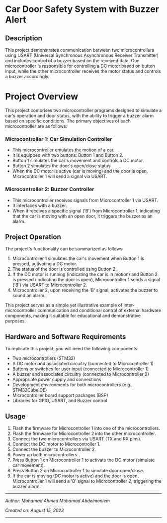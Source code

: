 # Car Door Safety System with Buzzer Alert

## Description
This project demonstrates communication between two microcontrollers using USART (Universal Synchronous Asynchronous Receiver Transmitter) and includes control of a buzzer based on the received data. One microcontroller is responsible for controlling a DC motor based on button input, while the other microcontroller receives the motor status and controls a buzzer accordingly.


# Project Overview

This project comprises two microcontroller programs designed to simulate a car's operation and door status, with the ability to trigger a buzzer alarm based on specific conditions. The primary objectives of each microcontroller are as follows:

### Microcontroller 1: Car Simulation Controller
- This microcontroller emulates the motion of a car.
- It is equipped with two buttons: Button 1 and Button 2.
- Button 1 simulates the car's movement and controls a DC motor.
- Button 2 simulates the door's open/close status.
- When the DC motor is active (car is moving) and the door is open, Microcontroller 1 will send a signal via USART.

### Microcontroller 2: Buzzer Controller
- This microcontroller receives signals from Microcontroller 1 via USART.
- It interfaces with a buzzer.
- When it receives a specific signal ('B') from Microcontroller 1, indicating that the car is moving with an open door, it triggers the buzzer as an alarm.

## Project Operation
The project's functionality can be summarized as follows:
1. Microcontroller 1 simulates the car's movement when Button 1 is pressed, activating a DC motor.
2. The status of the door is controlled using Button 2.
3. If the DC motor is running (indicating the car is in motion) and Button 2 is pressed (indicating the door is open), Microcontroller 1 sends a signal ('B') via USART to Microcontroller 2.
4. Microcontroller 2, upon receiving the 'B' signal, activates the buzzer to sound an alarm.

This project serves as a simple yet illustrative example of inter-microcontroller communication and conditional control of external hardware components, making it suitable for educational and demonstrative purposes.

## Hardware and Software Requirements
To replicate this project, you will need the following components:
- Two microcontrollers (STM32)
- A DC motor and associated circuitry (connected to Microcontroller 1)
- Buttons or switches for user input (connected to Microcontroller 1)
- A buzzer and associated circuitry (connected to Microcontroller 2)
- Appropriate power supply and connections
- Development environments for both microcontrollers (e.g., STM32CubeIDE)
- Microcontroller board support packages (BSP)
- Libraries for GPIO, USART, and Buzzer control

## Usage
1. Flash the firmware for Microcontroller 1 into one of the microcontrollers.
2. Flash the firmware for Microcontroller 2 into the other microcontroller.
3. Connect the two microcontrollers via USART (TX and RX pins).
4. Connect the DC motor to Microcontroller 1.
5. Connect the buzzer to Microcontroller 2.
6. Power up both microcontrollers.
7. Press Button 1 on Microcontroller 1 to activate the DC motor (simulate car movement).
8. Press Button 2 on Microcontroller 1 to simulate door open/close.
9. If the car is moving (DC motor is active) and the door is open, Microcontroller 1 will send a 'B' signal to Microcontroller 2, triggering the buzzer alarm.

---

*Author: Mohamad Ahmed Mohamad Abdelmoniem*

*Created on: August 15, 2023*


---
